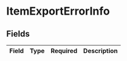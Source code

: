 # ItemExportErrorInfo


## Fields

| Field       | Type        | Required    | Description |
| ----------- | ----------- | ----------- | ----------- |